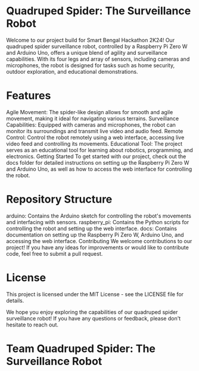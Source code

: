 # Quadruped Spider: The Surveillance Robot
Welcome to our project build for Smart Bengal Hackathon 2K24! Our quadruped spider surveillance robot, controlled by a Raspberry Pi Zero W and Arduino Uno, offers a unique blend of agility and surveillance capabilities. With its four legs and array of sensors, including cameras and microphones, the robot is designed for tasks such as home security, outdoor exploration, and educational demonstrations.

# Features
Agile Movement: The spider-like design allows for smooth and agile movement, making it ideal for navigating various terrains.
Surveillance Capabilities: Equipped with cameras and microphones, the robot can monitor its surroundings and transmit live video and audio feed.
Remote Control: Control the robot remotely using a web interface, accessing live video feed and controlling its movements.
Educational Tool: The project serves as an educational tool for learning about robotics, programming, and electronics.
Getting Started
To get started with our project, check out the docs folder for detailed instructions on setting up the Raspberry Pi Zero W and Arduino Uno, as well as how to access the web interface for controlling the robot.

# Repository Structure
arduino: Contains the Arduino sketch for controlling the robot's movements and interfacing with sensors.
raspberry_pi: Contains the Python scripts for controlling the robot and setting up the web interface.
docs: Contains documentation on setting up the Raspberry Pi Zero W, Arduino Uno, and accessing the web interface.
Contributing
We welcome contributions to our project! If you have any ideas for improvements or would like to contribute code, feel free to submit a pull request.

# License
This project is licensed under the MIT License - see the LICENSE file for details.

We hope you enjoy exploring the capabilities of our quadruped spider surveillance robot! If you have any questions or feedback, please don't hesitate to reach out.

# Team Quadruped Spider: The Surveillance Robot
